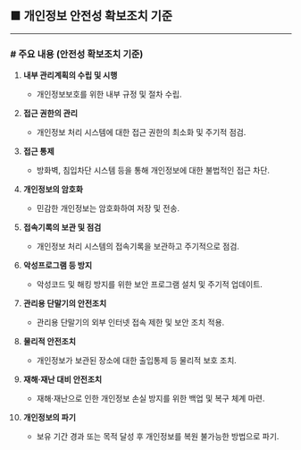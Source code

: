 ## ■ 개인정보 안전성 확보조치 기준

---

### # 주요 내용 (안전성 확보조치 기준)

1. **내부 관리계획의 수립 및 시행**  
   - 개인정보보호를 위한 내부 규정 및 절차 수립.  

2. **접근 권한의 관리**  
   - 개인정보 처리 시스템에 대한 접근 권한의 최소화 및 주기적 점검.  

3. **접근 통제**  
   - 방화벽, 침입차단 시스템 등을 통해 개인정보에 대한 불법적인 접근 차단.  

4. **개인정보의 암호화**  
   - 민감한 개인정보는 암호화하여 저장 및 전송.  

5. **접속기록의 보관 및 점검**  
   - 개인정보 처리 시스템의 접속기록을 보관하고 주기적으로 점검.  

6. **악성프로그램 등 방지**  
   - 악성코드 및 해킹 방지를 위한 보안 프로그램 설치 및 주기적 업데이트.  

7. **관리용 단말기의 안전조치**  
   - 관리용 단말기의 외부 인터넷 접속 제한 및 보안 조치 적용.  

8. **물리적 안전조치**  
   - 개인정보가 보관된 장소에 대한 출입통제 등 물리적 보호 조치.  

9. **재해·재난 대비 안전조치**  
   - 재해·재난으로 인한 개인정보 손실 방지를 위한 백업 및 복구 체계 마련.  

10. **개인정보의 파기**  
    - 보유 기간 경과 또는 목적 달성 후 개인정보를 복원 불가능한 방법으로 파기.
